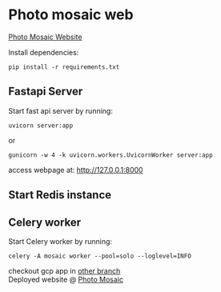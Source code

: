 # Photo mosaic web
[Photo Mosaic Website](https://photo-mosaic-317019.an.r.appspot.com/)

Install dependencies:
```
pip install -r requirements.txt
```

## Fastapi Server 
Start fast api server by running:
```
uvicorn server:app 
```
 or 
```
gunicorn -w 4 -k uvicorn.workers.UvicornWorker server:app
```
access webpage at:  http://127.0.0.1:8000

## Start Redis instance
## Celery worker 
Start Celery worker by running:
```
celery -A mosaic worker --pool=solo --loglevel=INFO
```
checkout gcp app in [other branch](https://github.com/sharathat45/Photo-mosaic/tree/Photo_mosaic_gcp_app_engine) 
<br>
Deployed website @ [Photo Mosaic](https://photo-mosaic-317019.an.r.appspot.com/)
